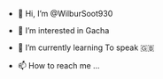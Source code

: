 - 👋 Hi, I’m @WilburSoot930
- 👀 I’m interested in Gacha
- 🌱 I’m currently learning To speak 🇬🇧

- 📫 How to reach me ...

<!---
WilburSoot930/WilburSoot930 is a ✨ special ✨ repository because its `README.md` (this file) appears on your GitHub profile.
You can click the Preview link to take a look at your changes.
--->
